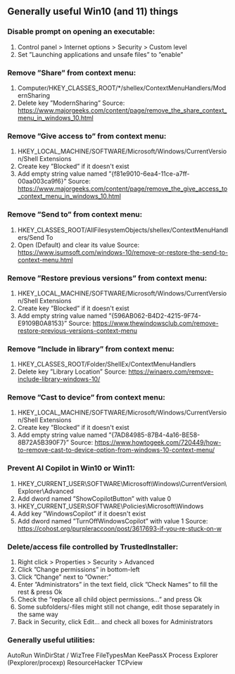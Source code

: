 ## Generally useful Win10 (and 11) things

### Disable prompt on opening an executable:
1. Control panel > Internet options > Security > Custom level
2. Set ”Launching applications and unsafe files” to ”enable”

### Remove ”Share” from context menu:
1. Computer/HKEY_CLASSES_ROOT/*/shellex/ContextMenuHandlers/ModernSharing
2. Delete key ”ModernSharing”
Source: https://www.majorgeeks.com/content/page/remove_the_share_context_menu_in_windows_10.html

### Remove ”Give access to” from context menu:
1. HKEY_LOCAL_MACHINE/SOFTWARE/Microsoft/Windows/CurrentVersion/Shell Extensions
2. Create key ”Blocked” if it doesn't exist
3. Add empty string value named ”{f81e9010-6ea4-11ce-a7ff-00aa003ca9f6}”
Source: https://www.majorgeeks.com/content/page/remove_the_give_access_to_context_menu_in_windows_10.html

### Remove ”Send to” from context menu:
1. HKEY_CLASSES_ROOT/AllFilesystemObjects/shellex/ContextMenuHandlers/Send To
2. Open (Default) and clear its value
Source: https://www.isumsoft.com/windows-10/remove-or-restore-the-send-to-context-menu.html

### Remove ”Restore previous versions” from context menu:
1. HKEY_LOCAL_MACHINE/SOFTWARE/Microsoft/Windows/CurrentVersion/Shell Extensions
2. Create key ”Blocked” if it doesn't exist
3. Add empty string value named ”{596AB062-B4D2-4215-9F74-E9109B0A8153}”
Source: https://www.thewindowsclub.com/remove-restore-previous-versions-context-menu

### Remove ”Include in library” from context menu:
1. HKEY_CLASSES_ROOT/Folder/ShellEx/ContextMenuHandlers
2. Delete key ”Library Location”
Source: https://winaero.com/remove-include-library-windows-10/

### Remove ”Cast to device” from context menu:
1. HKEY_LOCAL_MACHINE/SOFTWARE/Microsoft/Windows/CurrentVersion/Shell Extensions
2. Create key ”Blocked” if it doesn't exist
3. Add empty string value named ”{7AD84985-87B4-4a16-BE58-8B72A5B390F7}”
Source: https://www.howtogeek.com/720449/how-to-remove-cast-to-device-option-from-windows-10-context-menu/

### Prevent AI Copilot in Win10 or Win11:
1. HKEY_CURRENT_USER\SOFTWARE\Microsoft\Windows\CurrentVersion\Explorer\Advanced
2. Add dword named ”ShowCopilotButton” with value 0
3. HKEY_CURRENT_USER\SOFTWARE\Policies\Microsoft\Windows
4. Add key ”WindowsCopilot” if it doesn't exist
5. Add dword named ”TurnOffWindowsCopilot” with value 1
Source: https://cohost.org/purpleraccoon/post/3617693-if-you-re-stuck-on-w

### Delete/access file controlled by TrustedInstaller:
1. Right click > Properties > Security > Advanced
2. Click ”Change permissions” in bottom-left
3. Click ”Change” next to ”Owner:”
4. Enter ”Administrators” in the text field, click ”Check Names” to fill the rest & press Ok
5. Check the ”replace all child object permissions...” and press Ok
1. Some subfolders/-files might still not change, edit those separately in the same way
6. Back in Security, click Edit... and check all boxes for Administrators

### Generally useful utilities:
AutoRun
WinDirStat / WizTree
FileTypesMan
KeePassX
Process Explorer (Pexplorer/procexp)
ResourceHacker
TCPview

